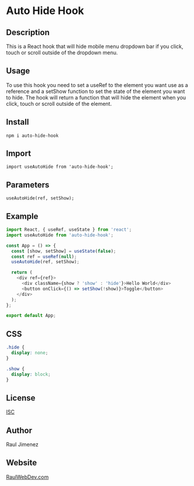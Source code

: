 # Auto Hide Hook

## Description

This is a React hook that will hide mobile menu dropdown bar if you click, touch or scroll outside of the dropdown menu.

## Usage

To use this hook you need to set a useRef to the element you want use as a reference and a setShow function to set the state of the element you want to hide. The hook will return a function that will hide the element when you click, touch or scroll outside of the element.

## Install

```
npm i auto-hide-hook
```

## Import

```
import useAutoHide from 'auto-hide-hook';
```

## Parameters

```
useAutoHide(ref, setShow);
```

## Example

```js
import React, { useRef, useState } from 'react';
import useAutoHide from 'auto-hide-hook';

const App = () => {
  const [show, setShow] = useState(false);
  const ref = useRef(null);
  useAutoHide(ref, setShow);

  return (
    <div ref={ref}>
      <div className={show ? 'show' : 'hide'}>Hello World</div>
      <button onClick={() => setShow(!show)}>Toggle</button>
    </div>
  );
};

export default App;
```

## CSS

```css
.hide {
  display: none;
}

.show {
  display: block;
}
```

## License

[ISC](https://opensource.org/licenses/ISC)

## Author

Raul Jimenez

## Website

[RaulWebDev.com](https://raulwebdev.com)
